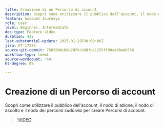 ```yaml
---
title: Creazione di un Percorso di account
description: Scopri come utilizzare il pubblico dell’account, il nodo di azione, il nodo di ascolto e il nodo dei percorsi suddivisi per creare Percorsi di account.
feature: Account Journeys
role: User
level: Beginner, Intermediate
doc-type: Feature Video
duration: 438
last-substantial-update: 2025-01-29T00:00:00Z
jira: KT-17234
source-git-commit: 758f888cb0a7dfbc9d8fde1255ff90a4d9a8d356
workflow-type: tm+mt
source-wordcount: '44'
ht-degree: 0%

---
```



# Creazione di un Percorso di account

Scopri come utilizzare il pubblico dell’account, il nodo di azione, il nodo di ascolto e il nodo dei percorsi suddivisi per creare Percorsi di account.

>[!VIDEO](https://video.tv.adobe.com/v/3443204/?learn=on&enablevpops)
